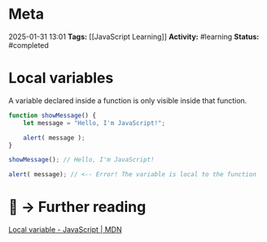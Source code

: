 # Meta
2025-01-31 13:01
**Tags:** [[JavaScript Learning]]
**Activity:** #learning 
**Status:** #completed 

# Local variables
A variable declared inside a function is only visible inside that function.

```JavaScript title:example.js
function showMessage() {
	let message = "Hello, I'm JavaScript!";

	alert( message );
}

showMessage(); // Hello, I'm JavaScript!

alert( message); // <-- Error! The variable is local to the function
```

# 📑 → Further reading
[Local variable - JavaScript | MDN](https://developer.mozilla.org/en-US/docs/Glossary/Local_variable)
